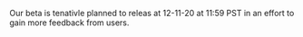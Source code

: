 Our beta is tenativle planned to releas at 12-11-20 at 11:59 PST in an effort to gain more feedback from users.
